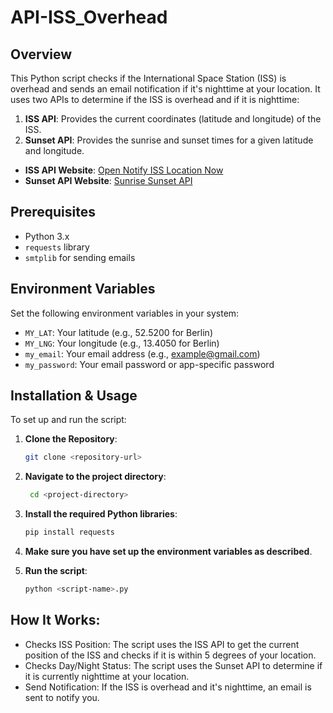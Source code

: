 # API-ISS_Overhead

## Overview

This Python script checks if the International Space Station (ISS) is overhead and sends an email notification if it's nighttime at your location. It uses two APIs to determine if the ISS is overhead and if it is nighttime:

1. **ISS API**: Provides the current coordinates (latitude and longitude) of the ISS.
2. **Sunset API**: Provides the sunrise and sunset times for a given latitude and longitude.

- **ISS API Website**: [Open Notify ISS Location Now](http://open-notify.org/Open-Notify-API/ISS-Location-Now/)
- **Sunset API Website**: [Sunrise Sunset API](https://sunrise-sunset.org/api)

## Prerequisites

- Python 3.x
- `requests` library
- `smtplib` for sending emails

## Environment Variables

Set the following environment variables in your system:

- `MY_LAT`: Your latitude (e.g., 52.5200 for Berlin)
- `MY_LNG`: Your longitude (e.g., 13.4050 for Berlin)
- `my_email`: Your email address (e.g., example@gmail.com)
- `my_password`: Your email password or app-specific password

## Installation & Usage

To set up and run the script:

1. **Clone the Repository**:

   ```bash
   git clone <repository-url>

2. **Navigate to the project directory**: 
   ```bash
    cd <project-directory>
   
3. **Install the required Python libraries**:
   ```bash
   pip install requests

4. **Make sure you have set up the environment variables as described**.
   
5. **Run the script**:
   ```bash 
   python <script-name>.py

## How It Works:

- Checks ISS Position: The script uses the ISS API to get the current position of the ISS and checks if it is within 5 degrees of your location.
- Checks Day/Night Status: The script uses the Sunset API to determine if it is currently nighttime at your location.
- Send Notification: If the ISS is overhead and it's nighttime, an email is sent to notify you.

